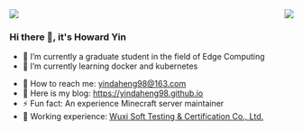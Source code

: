 <div>
  <img src="https://github-readme-stats.vercel.app/api?username=yindaheng98&show_icons=true&count_private=true">
  <img align="right" src="https://github-readme-stats.vercel.app/api/top-langs/?username=yindaheng98&langs_count=8&hide=html,tex,Jupyter%20Notebook&exclude_repo=yindaheng98.github.io,LittleProgramSet,ParkingMoney,ExpertField,MyProfile,Three-effect-reaction-Simulator,iQRGenuine,WebSiteAnalysisKit">
</div>

### Hi there 👋, it's Howard Yin

<!--
**yindaheng98/yindaheng98** is a ✨ _special_ ✨ repository because its `README.md` (this file) appears on your GitHub profile.
-->
- 🔭 I’m currently a graduate student in the field of Edge Computing
- 🌱 I’m currently learning docker and kubernetes
<!--
- 👯 I’m looking to collaborate on ...
- 🤔 I’m looking for help with ...
- 💬 Ask me about ...
-->
- 📧 How to reach me: <yindaheng98@163.com>
- 🔗 Here is my blog: <https://yindaheng98.github.io>
- ⚡ Fun fact: An experience Minecraft server maintainer
- 👔 Working experience: [Wuxi Soft Testing & Certification Co., Ltd.](http://www.wxstc.org.cn/)
